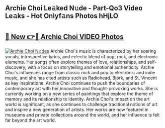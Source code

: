 ## Archie Choi Le𝚊ked N𝚞de - Part-Qo3 Video Le𝚊ks - Hot Onlyf𝚊ns Photos hHjLO

# <h2><a href="http://ab529.deff.icu/?id=Archie+Choi">🔗 New 👉🔴 Archie Choi VIDEO Photos</a></h2>

[![Archie Choi N𝚞des](https://i.imgur.com/rIISA9y.gif)](http://ab529.deff.icu/?id=Archie+Choi)
Archie Choi's music is characterized by her soaring vocals, introspective lyrics, and eclectic blend of pop, rock, and electronic elements. Her songs often explore themes of love, relationships, and self-discovery, with a focus on storytelling and emotional authenticity. Archie Choi's influences range from classic rock and pop to electronic and indie music, and she has cited artists such as Radiohead, Björk, and St. Vincent as key inspirations. Archie Choi continues to push the boundaries of contemporary art with her innovative and thought-provoking works. She is currently working on a new series of paintings that explore the theme of memory and its relationship to identity. Archie Choi's impact on the art world is significant, as she continues to challenge traditional notions of art and inspire a new generation of artists. Her works are now featured in museums and private collections around the world, and her influence is felt far beyond the art world.
